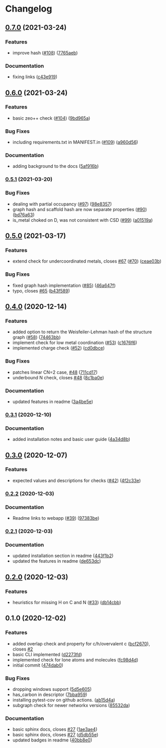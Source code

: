 # Changelog

## [0.7.0](https://www.github.com/kjappelbaum/mofchecker/compare/v0.6.0...v0.7.0) (2021-03-24)


### Features

* improve hash ([#108](https://www.github.com/kjappelbaum/mofchecker/issues/108)) ([7765aeb](https://www.github.com/kjappelbaum/mofchecker/commit/7765aeb921ed2d9afd4509a4b4a6687554caf69d))


### Documentation

* fixing links ([c43e919](https://www.github.com/kjappelbaum/mofchecker/commit/c43e919f7095dc0cd182cb8844227eacf6649dce))

## [0.6.0](https://www.github.com/kjappelbaum/mofchecker/compare/v0.5.1...v0.6.0) (2021-03-24)


### Features

* basic zeo++ check ([#104](https://www.github.com/kjappelbaum/mofchecker/issues/104)) ([9bd965a](https://www.github.com/kjappelbaum/mofchecker/commit/9bd965a3d556dadddc44fbe776bdc6521d33b074))


### Bug Fixes

* including requirements.txt in MANIFEST.in ([#109](https://www.github.com/kjappelbaum/mofchecker/issues/109)) ([a960d56](https://www.github.com/kjappelbaum/mofchecker/commit/a960d56dc000c2f4bc70a9f7df4742ea810ca11d))


### Documentation

* adding background to the docs ([5af916b](https://www.github.com/kjappelbaum/mofchecker/commit/5af916b84a7814df6d5d54b756b2469ce6b2ff9f))

### [0.5.1](https://www.github.com/kjappelbaum/mofchecker/compare/v0.5.0...v0.5.1) (2021-03-20)


### Bug Fixes

* dealing with partial occupancy ([#97](https://www.github.com/kjappelbaum/mofchecker/issues/97)) ([98e8357](https://www.github.com/kjappelbaum/mofchecker/commit/98e8357b793a915fc62e4118dc21973cce715ee6))
* graph hash and scaffold hash are now separate properties ([#90](https://www.github.com/kjappelbaum/mofchecker/issues/90)) ([bd76a63](https://www.github.com/kjappelbaum/mofchecker/commit/bd76a6390bc7fce9f7ea367392f413b93f38b94b))
* is_metal choked on D, was not consistent with CSD ([#99](https://www.github.com/kjappelbaum/mofchecker/issues/99)) ([a01519a](https://www.github.com/kjappelbaum/mofchecker/commit/a01519a305cd79fb79dfa915149f56b50bf145ca))

## [0.5.0](https://www.github.com/kjappelbaum/mofchecker/compare/v0.4.0...v0.5.0) (2021-03-17)


### Features

* extend check for undercoordinated metals, closes [#67](https://www.github.com/kjappelbaum/mofchecker/issues/67) ([#70](https://www.github.com/kjappelbaum/mofchecker/issues/70)) ([ceae03b](https://www.github.com/kjappelbaum/mofchecker/commit/ceae03b1afb31d5f02b2c463c836cc2d303365d3))


### Bug Fixes

* fixed graph hash implementation ([#85](https://www.github.com/kjappelbaum/mofchecker/issues/85)) ([46a647f](https://www.github.com/kjappelbaum/mofchecker/commit/46a647f074a9aaf3b7e6ded86ff0e5682faee068))
* typo, closes [#65](https://www.github.com/kjappelbaum/mofchecker/issues/65) ([b43f589](https://www.github.com/kjappelbaum/mofchecker/commit/b43f589ff966a6c8b59a32c8c72a7ec50b630ad7))

## [0.4.0](https://www.github.com/kjappelbaum/mofchecker/compare/v0.3.1...v0.4.0) (2020-12-14)


### Features

* added option to return the Weisfeiler-Lehman hash of the structure graph ([#58](https://www.github.com/kjappelbaum/mofchecker/issues/58)) ([74463bb](https://www.github.com/kjappelbaum/mofchecker/commit/74463bb8f5b4107cf2f0178b92fdf952d8e0ba5d))
* implement check for low metal coordination ([#53](https://www.github.com/kjappelbaum/mofchecker/issues/53)) ([c1676f6](https://www.github.com/kjappelbaum/mofchecker/commit/c1676f632baf54e81d30775897a5fad65b556155))
* implemented charge check ([#52](https://www.github.com/kjappelbaum/mofchecker/issues/52)) ([cd0dbce](https://www.github.com/kjappelbaum/mofchecker/commit/cd0dbce861e206c83081be5d1d4af1f5b7cf7efd))


### Bug Fixes

* patches linear CN=2 case, [#48](https://www.github.com/kjappelbaum/mofchecker/issues/48) ([711cd17](https://www.github.com/kjappelbaum/mofchecker/commit/711cd17eea9951b5acc48aee47f3e83a7807e811))
* underbound N check, closes [#48](https://www.github.com/kjappelbaum/mofchecker/issues/48) ([8c1ba0e](https://www.github.com/kjappelbaum/mofchecker/commit/8c1ba0ef10b9fc6c60b6e155b408cbdb9c722a7c))


### Documentation

* updated features in readme ([3a4be5e](https://www.github.com/kjappelbaum/mofchecker/commit/3a4be5ed2a0caf7b11f388a80029e583ca2bd199))

### [0.3.1](https://www.github.com/kjappelbaum/mofchecker/compare/v0.3.0...v0.3.1) (2020-12-10)


### Documentation

* added installation notes and basic user guide ([4a34d8b](https://www.github.com/kjappelbaum/mofchecker/commit/4a34d8b1b6fd47a3ca385c2c568e0b564dc28cdf))

## [0.3.0](https://www.github.com/kjappelbaum/mofchecker/compare/v0.2.2...v0.3.0) (2020-12-07)


### Features

* expected values and descriptions for checks  ([#42](https://www.github.com/kjappelbaum/mofchecker/issues/42)) ([4f2c33e](https://www.github.com/kjappelbaum/mofchecker/commit/4f2c33e8d36c34c865824df6f3a74b4a5bdc9b08))

### [0.2.2](https://www.github.com/kjappelbaum/mofchecker/compare/v0.2.1...v0.2.2) (2020-12-03)


### Documentation

* Readme links to webapp ([#39](https://www.github.com/kjappelbaum/mofchecker/issues/39)) ([97383be](https://www.github.com/kjappelbaum/mofchecker/commit/97383be40086c64c41b4155aac24ecf8fc56926c))

### [0.2.1](https://www.github.com/kjappelbaum/mofchecker/compare/v0.2.0...v0.2.1) (2020-12-03)


### Documentation

* updated installation section in readme ([443f1b2](https://www.github.com/kjappelbaum/mofchecker/commit/443f1b259f25c75298984f41e23437fd9c1da5d0))
* updated the features in readme ([de653dc](https://www.github.com/kjappelbaum/mofchecker/commit/de653dcf035e193022326c1f50261ca024f3ee87))

## [0.2.0](https://www.github.com/kjappelbaum/mofchecker/compare/v0.1.0...v0.2.0) (2020-12-03)


### Features

* heuristics for missing H on C and N  ([#33](https://www.github.com/kjappelbaum/mofchecker/issues/33)) ([db14cbb](https://www.github.com/kjappelbaum/mofchecker/commit/db14cbb86f69d19cc361b2db20a35e5fe02c17fd))

## 0.1.0 (2020-12-02)


### Features

* added overlap check and property for c/h/overvalent c ([bcf2670](https://www.github.com/kjappelbaum/mofchecker/commit/bcf267048d05b9e5092620f363c148eb0f0cfa92)), closes [#2](https://www.github.com/kjappelbaum/mofchecker/issues/2)
* basic CLI implemented ([d2273fd](https://www.github.com/kjappelbaum/mofchecker/commit/d2273fd6a6cca0bfa15efb242c7b98b7ed281907))
* implemented check for lone atoms and molecules ([fc98d4d](https://www.github.com/kjappelbaum/mofchecker/commit/fc98d4d3de32ffb3ac7910ab2726ebfcc85ad6f5))
* initial commit ([474dab0](https://www.github.com/kjappelbaum/mofchecker/commit/474dab0baa2557fda69a37d1dc8e211ffbebf98f))


### Bug Fixes

* dropping windows support ([5d5e605](https://www.github.com/kjappelbaum/mofchecker/commit/5d5e6055b4098507033c3749c711df0ed878cbee))
* has_carbon in descriptor ([7bba959](https://www.github.com/kjappelbaum/mofchecker/commit/7bba9596df407458875f86bf33b56f3423749c2b))
* installing pytest-cov on github actions. ([ab15d4a](https://www.github.com/kjappelbaum/mofchecker/commit/ab15d4a83b3e4309c98dab1dcb7d24f9adf04bd1))
* subgraph check for newer networkx versions ([85532da](https://www.github.com/kjappelbaum/mofchecker/commit/85532da371eb95ab97fd2551810f0a12478f75cf))


### Documentation

* basic sphinx docs, closes [#27](https://www.github.com/kjappelbaum/mofchecker/issues/27) ([1ae3ae4](https://www.github.com/kjappelbaum/mofchecker/commit/1ae3ae4640b47fa73df4ae582d110dca691d0312))
* basic sphinx docs, closes [#27](https://www.github.com/kjappelbaum/mofchecker/issues/27) ([d5db55e](https://www.github.com/kjappelbaum/mofchecker/commit/d5db55e4b25abce2d0e32c1a4f8cb4e2b2fa5b17))
* updated badges in readme ([40bb8e0](https://www.github.com/kjappelbaum/mofchecker/commit/40bb8e022e0a42cb59953eaa5dc753c52d5b3e7d))
